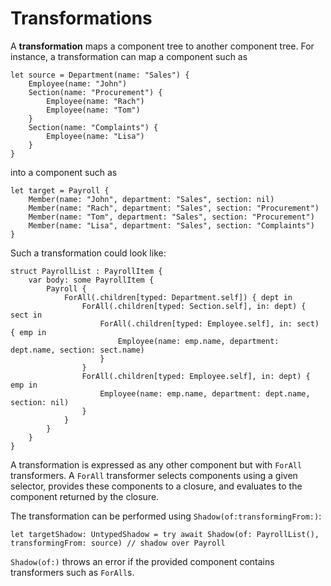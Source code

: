 # Transformations
A **transformation** maps a component tree to another component tree. For instance, a transformation can map a component such as

	let source = Department(name: "Sales") {
		Employee(name: "John")
		Section(name: "Procurement") {
			Employee(name: "Rach")
			Employee(name: "Tom")
		}
		Section(name: "Complaints") {
			Employee(name: "Lisa")
		}
	}

into a component such as

	let target = Payroll {
		Member(name: "John", department: "Sales", section: nil)
		Member(name: "Rach", department: "Sales", section: "Procurement")
		Member(name: "Tom", department: "Sales", section: "Procurement")
		Member(name: "Lisa", department: "Sales", section: "Complaints")
	}

Such a transformation could look like:

	struct PayrollList : PayrollItem {
		var body: some PayrollItem {
			Payroll {
				ForAll(.children[typed: Department.self]) { dept in
					ForAll(.children[typed: Section.self], in: dept) { sect in
						ForAll(.children[typed: Employee.self], in: sect) { emp in
							Employee(name: emp.name, department: dept.name, section: sect.name)
						}
					}
					ForAll(.children[typed: Employee.self], in: dept) { emp in
						Employee(name: emp.name, department: dept.name, section: nil)
					}
				}
			}
		}
	}

A transformation is expressed as any other component but with `ForAll` transformers. A `ForAll` transformer selects components using a given selector, provides these components to a closure, and evaluates to the component returned by the closure.

The transformation can be performed using `Shadow(of:transformingFrom:)`:

	let targetShadow: UntypedShadow = try await Shadow(of: PayrollList(), transformingFrom: source)	// shadow over Payroll

`Shadow(of:)` throws an error if the provided component contains transformers such as `ForAll`s.

